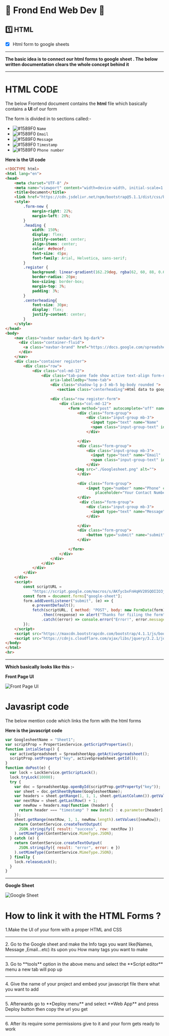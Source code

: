 # 📕 Frond End Web Dev 📕

## 1️⃣ HTML

- [x] Html form to google sheets

<hr>

**The basic idea is to connect our html forms to google sheet . The below written documentation clears the whole concept behind it**

<hr>

# HTML CODE

The below Frontend document contains the **html** file which basically contains a **UI** of our form

The form is divided in to sections called:-

- ![#1589F0](https://via.placeholder.com/15/1589F0/000000?text=+) `Name`
- ![#1589F0](https://via.placeholder.com/15/1589F0/000000?text=+) `Email`
- ![#1589F0](https://via.placeholder.com/15/1589F0/000000?text=+) `Message`
- ![#1589F0](https://via.placeholder.com/15/1589F0/000000?text=+) `Timestamp`
- ![#1589F0](https://via.placeholder.com/15/1589F0/000000?text=+) `Phone number`

**Here is the UI code**
```html
<!DOCTYPE html>
<html lang="en">
<head>
    <meta charset="UTF-8" />
    <meta name="viewport" content="width=device-width, initial-scale=1.0" />
    <title>Document</title>
    <link href="https://cdn.jsdelivr.net/npm/bootstrap@5.1.1/dist/css/bootstrap.min.css" rel="stylesheet" integrity="sha384-F3w7mX95PdgyTmZZMECAngseQB83DfGTowi0iMjiWaeVhAn4FJkqJByhZMI3AhiU" crossorigin="anonymous">
    <style>
        .form-new {
            margin-right: 22%;
            margin-left: 20%;
        }
        .heading {
            width: 150%;
            display: flex;
            justify-content: center;
            align-items: center;
            color: #e9ecef;
            font-size: 45px;
            font-family: Arial, Helvetica, sans-serif;
        }
        .register {
            background: linear-gradient(162.29deg, rgba(62, 60, 88, 0.64) 0.99%, rgba(23, 22, 40, 0) 179.83%);
            border-radius: 20px;
            box-sizing: border-box;
            margin-top: 3%;
            padding: 3%;
        }
        .centerheading{
            font-size: 30px;
            display: flex;
            justify-content: center;  
        }
    </style>
</head>
<body>
    <nav class="navbar navbar-dark bg-dark">
      <div class="container-fluid">
        <a class="navbar-brand" href="https://docs.google.com/spreadsheets/d/1owGzJeJTi-7V40Xi_7GgYHtdmZrIYVEpnA92yYP3VrY/edit#gid=0">Html to Google sheets</a>
      </div>
    </nav>
    <div class="container register">
        <div class="row">
            <div class="col-md-12">
                <div class="tab-pane fade show active text-align form-new" id="home" role="tabpanel"
                    aria-labelledby="home-tab">
                    <div class="shadow-lg p-3 mb-5 bg-body rounded ">
                       <section class="centerheading">Html data to google sheet</section></div>
                   
                    <div class="row register-form">
                        <div class="col-md-12">
                            <form method="post" autocomplete="off" name="google-sheet">
                                <div class="form-group">
                                    <div class="input-group mb-3">
                                      <input type="text" name="Name"   value="" required="" class="form-control" placeholder="Recipient's username" aria-label="Recipient's username" aria-describedby="basic-addon2">
                                      <span class="input-group-text" id="basic-addon2">Your name </span>
                                    </div>
                                  
                                </div>
                                <div class="form-group">
                                    <div class="input-group mb-3">
                                      <input type="text" name="Email"  value="" required="" class="form-control"placeholder="Your Email *" aria-label="Recipient's username" aria-describedby="basic-addon2">
                                      <span class="input-group-text" id="basic-addon2">@gmail.com</span>
                                    </div>
                               <img src="./Googlesheet.png" alt="">
                                </div>
                              
                                <div class="form-group">
                                    <input type="number" name="Phone" class="form-control"
                                        placeholder="Your Contact Number *" value="" required="" />
                                </div>
                                 <div class="form-group">
                                    <div class="input-group mb-3">
                                      <input type="text" name="Message"   value="" required="" class="form-control my-3" placeholder="Enter the message" aria-label="Recipient's username" aria-describedby="basic-addon2">
                                    </div>
                                  
                                </div>
                                <div class="form-group">
                                    <button type="submit" name="submit"  class="btn btn-outline-success my-5 btn-lg">Success</button>
                                </div>
                                
                            </form>
                        </div>
                    </div>
                </div>
            </div>
        </div>
    </div>
    <script>
        const scriptURL =
            "https://script.google.com/macros/s/AKfycbxFnHqHV20SQOIIO3jyBYcxGb2Pv2l90Xpu0u_tEN3opfMMAAdry6ShlyIEfoaS3K-jBw/exec";
        const form = document.forms["google-sheet"];
        form.addEventListener("submit", (e) => {
            e.preventDefault();
            fetch(scriptURL, { method: "POST", body: new FormData(form) })
                .then((response) => alert("Thanks for fiiling the form"))
                .catch((error) => console.error("Error!", error.message));
        });
    </script>
    <script src="https://maxcdn.bootstrapcdn.com/bootstrap/4.1.1/js/bootstrap.min.js"></script>
    <script src="https://cdnjs.cloudflare.com/ajax/libs/jquery/3.2.1/jquery.min.js"></script>
</body>
</html>
<hr>
```

<hr>

**Which basically looks like this :-**
<br>

**Front Page UI**

![Front Page UI](./FrontformUI.png)

# Javasript code

The below mention code which links the form with the html forms
<br>

**Here is the javascript code**
```javascript
var GooglesheetName = "Sheet1";
var scriptProp = PropertiesService.getScriptProperties();
function intialSetup() {
  var activeSpreadsheet = SpreadsheetApp.getActiveSpreadsheet();
  scriptProp.setProperty("key", activeSpreadsheet.getId());
}
function doPost(e) {
  var lock = LockService.getScriptLock();
  lock.tryLock(10000);
  try {
    var doc = SpreadsheetApp.openById(scriptProp.getProperty("key"));
    var sheet = doc.getSheetByName(GooglesheetName);
    var headers = sheet.getRange(1, 1, 1, sheet.getLastColumn()).getValues()[0];
    var nextRow = sheet.getLastRow() + 1;
    var newRow = headers.map(function (header) {
      return header === "timestamp" ? new Date() : e.parameter[header];
    });
    sheet.getRange(nextRow, 1, 1, newRow.length).setValues([newRow]);
    return ContentService.createTextOutput(
      JSON.stringify({ result: "success", row: nextRow })
    ).setMimeType(ContentService.MimeType.JSON);
  } catch (e) {
    return ContentService.createTextOutput(
      JSON.stringify({ result: "error", error: e })
    ).setMimeType(ContentService.MimeType.JSON);
  } finally {
    lock.releaseLock();
  }
}
```
<hr>

**Google Sheet**

![Google Sheet](./Googlesheet.png)

# How to link it with the HTML Forms ?

1.Make the UI of your form with a proper HTML and CSS <br/>

<hr/>
2. Go to the Google sheet and make the Info tags you want like(Names, Message ,Email...etc) its upon you How many tags you  want to make <br/>
<hr/>
3. Go to **tools** option in the above menu and select the **Script editor** menu a new tab will pop up <br/>
<hr/>
4. Give the name of your project and embed your javascript file there what you want to add  <br/>
<hr>
5. Afterwards go to **Deploy menu** and select **Web App** and press Deploy button then copy the url you get <br>
<hr>
6. After its require some permissions give  to it and your form gets ready to work 
<br>
